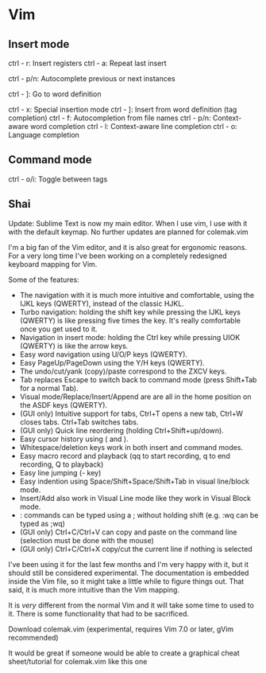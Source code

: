 # Vim

## Insert mode
  ctrl - r: Insert registers
  ctrl - a: Repeat last insert

  ctrl - p/n: Autocomplete previous or next instances

  ctrl - ]: Go to word definition

  ctrl - x: Special insertion mode
    ctrl - ]: Insert from word definition (tag completion)
    ctrl - f: Autocompletion from file names
    ctrl - p/n: Context-aware word completion
    ctrl - l: Context-aware line completion
    ctrl - o: Language completion

## Command mode
  ctrl - o/i: Toggle between tags

## Shai
Update: Sublime Text is now my main editor. When I use vim, I use with it with the default keymap. No further updates are planned for colemak.vim

I'm a big fan of the Vim editor, and it is also great for ergonomic reasons. For a very long time I've been working on a completely redesigned keyboard mapping for Vim.

Some of the features:
* The navigation with it is much more intuitive and comfortable, using the IJKL keys (QWERTY), instead of the classic HJKL.
* Turbo navigation: holding the shift key while pressing the IJKL keys (QWERTY) is like pressing five times the key. It's really comfortable once you get used to it.
* Navigation in insert mode: holding the Ctrl key while pressing UIOK (QWERTY) is like the arrow keys.
* Easy word navigation using U/O/P keys (QWERTY).
* Easy PageUp/PageDown using the Y/H keys (QWERTY).
* The undo/cut/yank (copy)/paste correspond to the ZXCV keys.
* Tab replaces Escape to switch back to command mode (press Shift+Tab for a normal Tab).
* Visual mode/Replace/Insert/Append are are all in the home position on the ASDF keys (QWERTY).
* (GUI only) Intuitive support for tabs, Ctrl+T opens a new tab, Ctrl+W closes tabs. Ctrl+Tab switches tabs.
* (GUI only) Quick line reordering (holding Ctrl+Shift+up/down).
* Easy cursor history using ( and ).
* Whitespace/deletion keys work in both insert and command modes.
* Easy macro record and playback (qq to start recording, q to end recording, Q to playback)
* Easy line jumping (- key)
* Easy indention using Space/Shift+Space/Shift+Tab in visual line/block mode.
* Insert/Add also work in Visual Line mode like they work in Visual Block mode.
* : commands can be typed using a ; without holding shift (e.g. :wq can be typed as ;wq)
* (GUI only) Ctrl+C/Ctrl+V can copy and paste on the command line (selection must be done with the mouse)
* (GUI only) Ctrl+C/Ctrl+X copy/cut the current line if nothing is selected

I've been using it for the last few months and I'm very happy with it, but it should still be considered experimental. The documentation is embedded inside the Vim file, so it might take a little while to figure things out. That said, it is much more intuitive than the Vim mapping.

It is _very_ different from the normal Vim and it will take some time to used to it. There is some functionality that had to be sacrificed.

Download colemak.vim (experimental, requires Vim 7.0 or later, gVim recommended)

It would be great if someone would be able to create a graphical cheat sheet/tutorial for colemak.vim like this one
